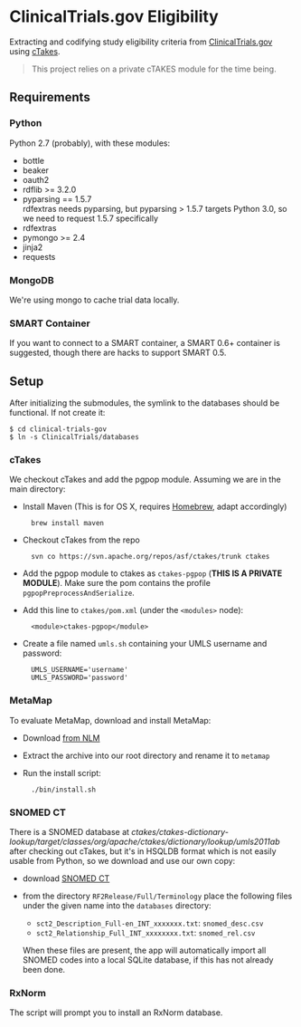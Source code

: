 ClinicalTrials.gov Eligibility
==============================

Extracting and codifying study eligibility criteria from [ClinicalTrials.gov][ct] using [cTakes][].

> This project relies on a private cTAKES module for the time being.


Requirements
------------

### Python

Python 2.7 (probably), with these modules:

- bottle
- beaker
- oauth2
- rdflib >= 3.2.0
- pyparsing == 1.5.7  
  rdfextras needs pyparsing, but pyparsing > 1.5.7 targets Python 3.0, so we need to request 1.5.7 specifically
- rdfextras
- pymongo >= 2.4
- jinja2
- requests

### MongoDB

We're using mongo to cache trial data locally.

### SMART Container

If you want to connect to a SMART container, a SMART 0.6+ container is suggested, though there are hacks to support SMART 0.5.


Setup
-----

After initializing the submodules, the symlink to the databases should be functional. If not create it:

    $ cd clinical-trials-gov
    $ ln -s ClinicalTrials/databases


### cTakes ###

We checkout cTakes and add the pgpop module. Assuming we are in the main directory:

- Install Maven (This is for OS X, requires [Homebrew][], adapt accordingly)
    
        brew install maven

- Checkout cTakes from the repo  

        svn co https://svn.apache.org/repos/asf/ctakes/trunk ctakes

- Add the pgpop module to ctakes as `ctakes-pgpop` (**THIS IS A PRIVATE MODULE**). Make sure the pom contains the profile `pgpopPreprocessAndSerialize`.

- Add this line to `ctakes/pom.xml` (under the `<modules>` node):  

        <module>ctakes-pgpop</module>

- Create a file named `umls.sh` containing your UMLS username and password:
      
        UMLS_USERNAME='username'
        UMLS_PASSWORD='password'

### MetaMap ###

To evaluate MetaMap, download and install MetaMap:

- Download [from NLM](http://metamap.nlm.nih.gov/#Downloads)
- Extract the archive into our root directory and rename it to `metamap`
- Run the install script:
    
        ./bin/install.sh


### SNOMED CT ###

There is a SNOMED database at _ctakes/ctakes-dictionary-lookup/target/classes/org/apache/ctakes/dictionary/lookup/umls2011ab_ after checking out cTakes, but it's in HSQLDB format which is not easily usable from Python, so we download and use our own copy:

- download [SNOMED CT][snomed]
- from the directory `RF2Release/Full/Terminology` place the following files under the given name into the `databases` directory:
    
    - `sct2_Description_Full-en_INT_xxxxxxx.txt`: `snomed_desc.csv`
    - `sct2_Relationship_Full_INT_xxxxxxxx.txt`: `snomed_rel.csv`
    
    When these files are present, the app will automatically import all SNOMED codes into a local SQLite database, if this has not already been done.


### RxNorm ###

The script will prompt you to install an RxNorm database.


[ct]: http://www.clinicaltrials.gov
[ctakes]: http://ctakes.apache.org
[metamap]: http://metamap.nlm.nih.gov
[homebrew]: http://mxcl.github.com/homebrew/
[snomed]: http://www.nlm.nih.gov/research/umls/licensedcontent/snomedctfiles.html
